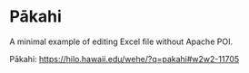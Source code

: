 # Pākahi
A minimal example of editing Excel file without Apache POI.

Pākahi:
https://hilo.hawaii.edu/wehe/?q=pakahi#w2w2-11705

